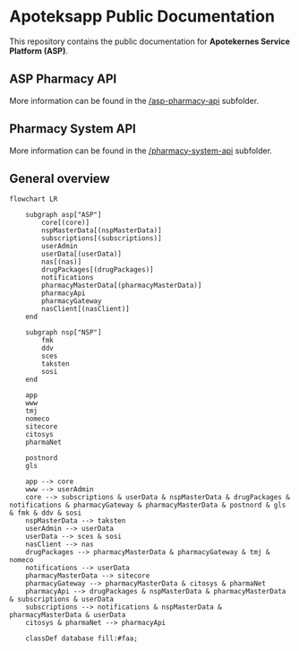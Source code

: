 # Apoteksapp Public Documentation

This repository contains the public documentation for **Apotekernes Service Platform (ASP)**.

## ASP Pharmacy API

More information can be found in the [/asp-pharmacy-api](./asp-pharmacy-api) subfolder. 

## Pharmacy System API

More information can be found in the [/pharmacy-system-api](./pharmacy-system-api) subfolder.

## General overview

```mermaid
flowchart LR

    subgraph asp["ASP"]
        core[(core)]
        nspMasterData[(nspMasterData)]
        subscriptions[(subscriptions)]
        userAdmin
        userData[(userData)]
        nas[(nas)]
        drugPackages[(drugPackages)]
        notifications
        pharmacyMasterData[(pharmacyMasterData)]
        pharmacyApi
        pharmacyGateway
        nasClient[(nasClient)]
    end

    subgraph nsp["NSP"]
        fmk
        ddv
        sces
        taksten
        sosi
    end

    app
    www
    tmj
    nomeco
    sitecore
    citosys
    pharmaNet

    postnord
    gls

    app --> core
    www --> userAdmin
    core --> subscriptions & userData & nspMasterData & drugPackages & notifications & pharmacyGateway & pharmacyMasterData & postnord & gls & fmk & ddv & sosi
    nspMasterData --> taksten
    userAdmin --> userData
    userData --> sces & sosi
    nasClient --> nas
    drugPackages --> pharmacyMasterData & pharmacyGateway & tmj & nomeco
    notifications --> userData
    pharmacyMasterData --> sitecore
    pharmacyGateway --> pharmacyMasterData & citosys & pharmaNet
    pharmacyApi --> drugPackages & nspMasterData & pharmacyMasterData & subscriptions & userData
    subscriptions --> notifications & nspMasterData & pharmacyMasterData & userData
    citosys & pharmaNet --> pharmacyApi

    classDef database fill:#faa;
```

